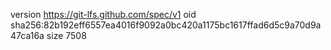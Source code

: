 version https://git-lfs.github.com/spec/v1
oid sha256:82b192eff6557ea4016f9092a0bc420a1175bc1617ffad6d5c9a70d9a47ca16a
size 7508

